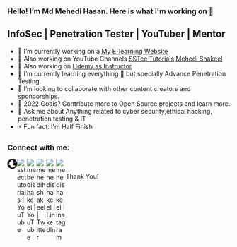 ### Hello! I’m Md Mehedi Hasan. Here is what i'm working on 👋

## InfoSec | Penetration Tester | YouTuber | Mentor

- 🔭 I’m currently working on a [My E-learning Website](https://academy.mehedishakeel.com)
- 🔭 Also working on YouTube Channels [SSTec Tutorials](https://youtube.com/sstectutorials) [Mehedi Shakeel](https://youtube.com/mehedishakeel)
- 🔭 Also working on [Udemy as Instructor](https://www.udemy.com/user/mehedishakeel/)
- 🌱 I’m currently learning everything 🤣 but specially Advance Penetration Testing.
- 👯 I’m looking to collaborate with other content creators and sponcorships.
- 🥅 2022 Goals? Contribute more to Open Source projects and learn more.
- 💬 Ask me about Anything related to cyber security,ethical hacking, penetration testing & IT
- ⚡ Fun fact: I'm Half Finish

### Connect with me:

[<img align="left" alt="mehedishakeel.online" width="22px" src="https://raw.githubusercontent.com/iconic/open-iconic/master/svg/globe.svg" />](https://mehedishakeel.com)
[<img align="left" alt="sstectutorials | YouTube" width="22px" src="https://cdn.jsdelivr.net/npm/simple-icons@v3/icons/youtube.svg" />](https://youtube.com/sstectutorials)
[<img align="left" alt="mehedishakeel | YouTube" width="22px" src="https://cdn.jsdelivr.net/npm/simple-icons@v3/icons/youtube.svg" />](https://youtube.com/mehedishakeel)
[<img align="left" alt="mehedihshakeel | Twitter" width="22px" src="https://cdn.jsdelivr.net/npm/simple-icons@v3/icons/twitter.svg" />](https://twitter.com/mehedishakeel)
[<img align="left" alt="mehedishakeel | LinkedIn" width="22px" src="https://cdn.jsdelivr.net/npm/simple-icons@v3/icons/linkedin.svg" />](https://www.linkedin.com/in/mehedishakeel)
[<img align="left" alt="mehedishakeel | Instagram" width="22px" src="https://cdn.jsdelivr.net/npm/simple-icons@v3/icons/instagram.svg" />](http://instagram.com/mehedishakeel/)
<br>

Thank You!


